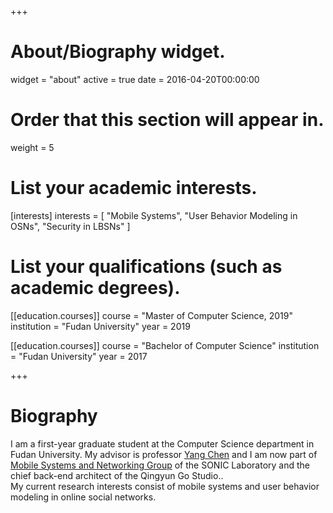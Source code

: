 +++
# About/Biography widget.
widget = "about"
active = true
date = 2016-04-20T00:00:00

# Order that this section will appear in.
weight = 5

# List your academic interests.
[interests]
  interests = [
    "Mobile Systems",
    "User Behavior Modeling in OSNs",
    "Security in LBSNs"
  ]

# List your qualifications (such as academic degrees).
[[education.courses]]
  course = "Master of Computer Science, 2019"
  institution = "Fudan University"
  year = 2019

[[education.courses]]
  course = "Bachelor of Computer Science"
  institution = "Fudan University"
  year = 2017


 
+++

# Biography
I am a first-year graduate student at the Computer Science department in Fudan University. My advisor is professor [Yang Chen](https://chenyang03.wordpress.com) and I am now part of [Mobile Systems and Networking Group](http://fudan-msn.weebly.com) of the SONIC Laboratory and the chief back-end architect of the Qingyun Go Studio..
</br>
 My current research interests consist of mobile systems and user behavior modeling in online social networks.